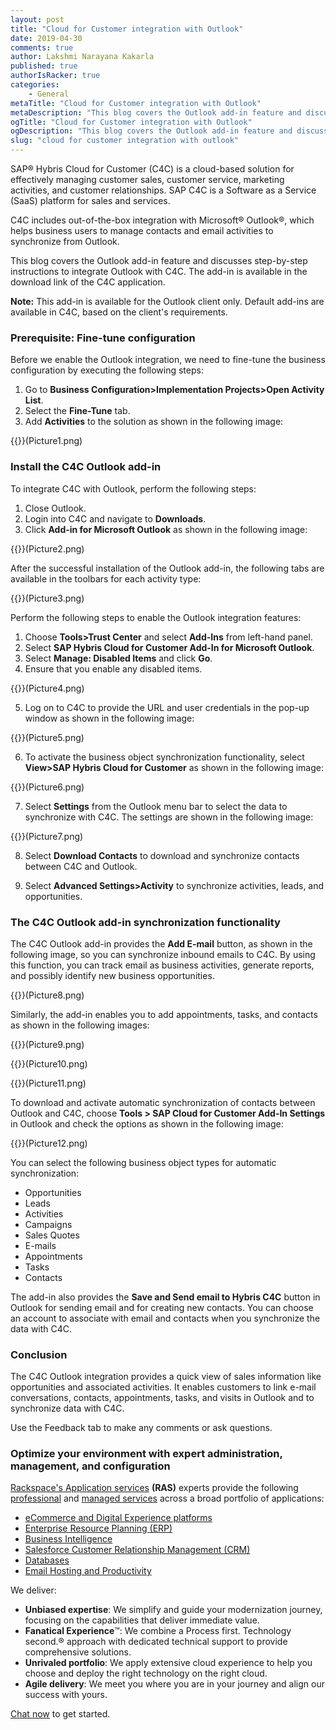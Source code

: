 ```yaml
---
layout: post
title: "Cloud for Customer integration with Outlook"
date: 2019-04-30
comments: true
author: Lakshmi Narayana Kakarla
published: true
authorIsRacker: true
categories:
    - General
metaTitle: "Cloud for Customer integration with Outlook"
metaDescription: "This blog covers the Outlook add-in feature and discusses step-by-step instructions to integrate Outlook with SAP Cloud for Customer (C4C)."
ogTitle: "Cloud for Customer integration with Outlook"
ogDescription: "This blog covers the Outlook add-in feature and discusses step-by-step instructions to integrate Outlook with SAP Cloud for Customer (C4C)."
slug: "cloud for customer integration with outlook" 
---
```


SAP&reg; Hybris Cloud for Customer (C4C) is a cloud-based solution for effectively
managing customer sales, customer service, marketing activities, and customer
relationships. SAP C4C is a Software as a Service (SaaS) platform for sales and
services.

<!--more-->

C4C includes out-of-the-box integration with Microsoft&reg; Outlook&reg;,
which helps business users to manage contacts and email activities
to synchronize from Outlook.

This blog covers the Outlook add-in feature and discusses step-by-step
instructions to integrate Outlook with C4C. The add-in is available in the
download link of the C4C application.

**Note:** This add-in is available for the Outlook client only. Default add-ins
are available in C4C, based on the client's requirements.

### Prerequisite: Fine-tune configuration

Before we enable the Outlook integration, we need to fine-tune the business
configuration by executing the following steps:

1. Go to **Business Configuration>Implementation Projects>Open Activity List**.
2. Select the **Fine-Tune** tab.
3. Add **Activities** to the solution as shown in the following image:

{{<image src="" title="" alt="">}}(Picture1.png)

### Install the C4C Outlook add-in

To integrate C4C with Outlook, perform the following steps:

1.	Close Outlook.
2.  Login into C4C and navigate to **Downloads**.
3.	Click **Add-in for Microsoft Outlook** as shown in the following image:

{{<image src="" title="" alt="">}}(Picture2.png)

After the successful installation of the Outlook add-in, the following tabs are
available in the toolbars for each activity type:

{{<image src="" title="" alt="">}}(Picture3.png)

Perform the following steps to enable the Outlook integration features:

1. Choose **Tools>Trust Center** and select **Add-Ins** from left-hand panel.
2. Select **SAP Hybris Cloud for Customer Add-In for Microsoft Outlook**.
3. Select **Manage: Disabled Items** and click **Go**.
4. Ensure that you enable any disabled items.

{{<image src="" title="" alt="">}}(Picture4.png)

<ol start=5>
    <li>Log on to C4C to provide the URL and user credentials in the pop-up
    window as shown in the following image:</li>
</ol>

{{<image src="" title="" alt="">}}(Picture5.png)

<ol start=6>
    <li>To activate the business object synchronization functionality, select
    <b>View>SAP Hybris Cloud for Customer</b> as shown in the following image:</li>
</ol>

{{<image src="" title="" alt="">}}(Picture6.png)

<ol start=7>
    <li> Select <b>Settings</b> from the Outlook menu bar to select the
    data to synchronize with C4C. The settings are shown in the following image:</li>
</ol>

{{<image src="" title="" alt="">}}(Picture7.png)

<ol start=8>
    <li>Select <b>Download Contacts</b> to download and synchronize contacts between C4C
    and Outlook.</li>
</ol>

<ol start=9>
    <li> Select <b>Advanced Settings>Activity</b> to synchronize activities, leads, and
   opportunities.</li>
</ol>

### The C4C Outlook add-in synchronization functionality

The C4C Outlook add-in provides the **Add E-mail** button, as shown in the
following image, so you can synchronize inbound emails to C4C. By using this
function, you can track email as business activities, generate reports, and
possibly identify new business opportunities.

{{<image src="" title="" alt="">}}(Picture8.png)

Similarly, the add-in enables you to add appointments, tasks, and contacts as
shown in the following images:

{{<image src="" title="" alt="">}}(Picture9.png)

{{<image src="" title="" alt="">}}(Picture10.png)

{{<image src="" title="" alt="">}}(Picture11.png)

To download and activate automatic synchronization of contacts between Outlook
and C4C, choose **Tools > SAP Cloud for Customer Add-In Settings** in Outlook
and check the options as shown in the following image:

{{<image src="" title="" alt="">}}(Picture12.png)

You can select the following business object types for automatic synchronization:

-	Opportunities
-	Leads
-	Activities
-	Campaigns
-	Sales Quotes
-	E-mails
-	Appointments
-	Tasks
-	Contacts

The add-in also provides the **Save and Send email to Hybris C4C** button in
Outlook for sending email and for creating new contacts. You can choose an
account to associate with email and contacts when you synchronize the data with
C4C.


### Conclusion

The C4C Outlook integration provides a quick view of sales information like
opportunities and associated activities. It enables customers to link e-mail
conversations, contacts, appointments, tasks, and visits in Outlook and to
synchronize data with C4C.

Use the Feedback tab to make any comments or ask questions.

### Optimize your environment with expert administration, management, and configuration

[Rackspace's Application services](https://www.rackspace.com/application-management/managed-services)
**(RAS)** experts provide the following [professional](https://www.rackspace.com/application-management/professional-services)
and
[managed services](https://www.rackspace.com/application-management/managed-services) across
a broad portfolio of applications:

- [eCommerce and Digital Experience platforms](https://www.rackspace.com/ecommerce-digital-experience)
- [Enterprise Resource Planning (ERP)](https://www.rackspace.com/erp)
- [Business Intelligence](https://www.rackspace.com/business-intelligence)
- [Salesforce Customer Relationship Management (CRM)](https://www.rackspace.com/salesforce-managed-services)
- [Databases](https://www.rackspace.com/dba-services)
- [Email Hosting and Productivity](https://www.rackspace.com/email-hosting)

We deliver:

- **Unbiased expertise**: We simplify and guide your modernization journey,
focusing on the capabilities that deliver immediate value.
- **Fanatical Experience**&trade;: We combine a Process first. Technology second.&reg;
approach with dedicated technical support to provide comprehensive solutions.
- **Unrivaled portfolio**: We apply extensive cloud experience to help you
choose and deploy the right technology on the right cloud.
- **Agile delivery**: We meet you where you are in your journey and align
our success with yours.

[Chat now](https://www.rackspace.com/#chat) to get started.
